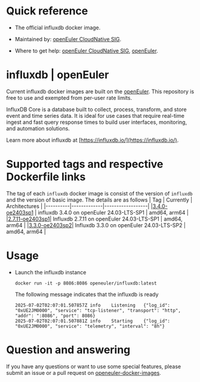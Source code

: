 # Quick reference

- The official influxdb docker image.

- Maintained by: [openEuler CloudNative SIG](https://gitee.com/openeuler/cloudnative).

- Where to get help: [openEuler CloudNative SIG](https://gitee.com/openeuler/cloudnative), [openEuler](https://gitee.com/openeuler/community).

# influxdb | openEuler
Current influxdb docker images are built on the [openEuler](https://repo.openeuler.org/). This repository is free to use and exempted from per-user rate limits.

InfluxDB Core is a database built to collect, process, transform, and store event and time series data. It is ideal for use cases that require real-time ingest and fast query response times to build user interfaces, monitoring, and automation solutions.

Learn more about influxdb at [https://influxdb.io/](https://influxdb.io/).

# Supported tags and respective Dockerfile links
The tag of each `influxdb` docker image is consist of the version of `influxdb` and the version of basic image. The details are as follows
|    Tag   |  Currently  |   Architectures  |
|----------|-------------|------------------|
|[3.4.0-oe2403sp1](https://gitee.com/openeuler/openeuler-docker-images/blob/master/Database/influxdb/3.4.0/24.03-lts-sp1/Dockerfile) | influxdb 3.4.0 on openEuler 24.03-LTS-SP1 | amd64, arm64 |
|[2.7.11-oe2403sp1](https://gitee.com/openeuler/openeuler-docker-images/blob/master/Database/influxdb/2.7.11/24.03-lts-sp1/Dockerfile)| Influxdb 2.7.11 on openEuler 24.03-LTS-SP1 | amd64, arm64 |
|[3.3.0-oe2403sp2](https://gitee.com/openeuler/openeuler-docker-images/blob/master/Database/influxdb/3.3.0/24.03-lts-sp2/Dockerfile)| Influxdb 3.3.0 on openEuler 24.03-LTS-SP2 | amd64, arm64 |

# Usage

- Launch the influxdb instance

	```
	docker run -it -p 8086:8086 openeuler/influxdb:latest
	```
	The following message indicates that the influxdb is ready
	```
	2025-07-02T02:07:01.507857Z	info	Listening	{"log_id": "0xUE2JM0000", "service": "tcp-listener", "transport": "http", "addr": ":8086", "port": 8086}
	2025-07-02T02:07:01.507881Z	info	Starting	{"log_id": "0xUE2JM0000", "service": "telemetry", "interval": "8h"}
	```

# Question and answering
If you have any questions or want to use some special features, please submit an issue or a pull request on [openeuler-docker-images](https://gitee.com/openeuler/openeuler-docker-images).